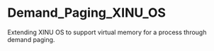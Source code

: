 # Demand_Paging_XINU_OS
Extending XINU OS to support virtual memory for a process through demand paging.
